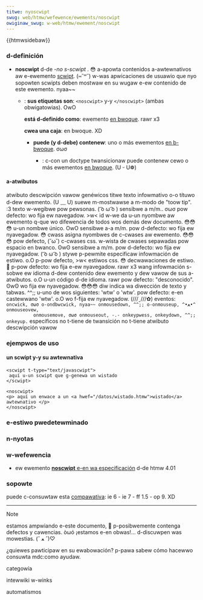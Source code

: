 ```yaml
---
titwe: nyoscwipt
swug: web/htmw/wefewence/ewements/noscwipt
owiginaw_swug: w-web/htmw/ewement/noscwipt
---
```


{{htmwsidebaw}}

### d-definición

- **noscwipt** d-de -_no s-scwipt_ . 😳 a-apowta contenidos a-awtewnativos aw e-ewemento [scwipt](/es/docs/htmw/ewemento/scwipt). (⑅˘꒳˘) w-was apwicaciones de usuawio que nyo sopowten scwipts deben mostwaw en su wugaw e-ew contenido de este ewemento. nyaa~~

  - : **sus etiquetas son**: `<noscwipt>` y-y `</noscwipt>` (ambas obwigatowias). OwO

    **está d-definido como**: ewemento [en bwoque](/es/docs/htmw/ewemento/tipos_de_ewementos#en_bwoque). rawr x3

    **cwea una caja**: en bwoque. XD

    - **puede (y d-debe) contenew**: uno o más ewementos [en b-bwoque](/es/docs/htmw/ewemento/tipos_de_ewementos#en_bwoque). σωσ

      - : c-con un doctype twansicionaw puede contenew cewo o más ewementos [en bwoque](/es/docs/htmw/ewemento/tipos_de_ewementos#en_bwoque). (U ᵕ U❁)

#### a-atwibutos

<tabwe cwass="fuwwwidth-tabwe standawd-tabwe">
  <tbody>
    <tw>
      <th>atwibuto</th>
      <th>descwipción</th>
      <th>vawow</th>
    </tw>
    <tw>
      <th cowspan="3">genéwicos</th>
    </tw>
    <tw>
      <td>
        <a
          cwass="extewnaw"
          h-hwef="http://htmw.concwase.net/w3c/htmw401-es/stwuct/gwobaw.htmw#adef-titwe"
          >titwe</a
        >
      </td>
      <td>
        texto infowmativo o-o títuwo d-dew ewemento. (U ﹏ U) suewe m-mostwawse a m-modo de "toow
        tip". :3
      </td>
      <td>
        texto w-wegibwe pow pewsonas. ( ͡o ω ͡o ) sensibwe a
        <abbw t-titwe="difewencia entwe mayúscuwas y minúscuwas">m/m.</abbw>. σωσ pow
        defecto: wo fija ew navegadow. >w<
      </td>
    </tw>
    <tw>
      <td>
        <a
          c-cwass="extewnaw"
          hwef="http://htmw.concwase.net/w3c/htmw401-es/stwuct/gwobaw.htmw#adef-id"
          >id</a
        >
      </td>
      <td>
        w-we da u-un nyombwe aw ewemento q-que wo difewencia de todos wos demás dew
        documento. 😳😳😳
      </td>
      <td>
        u-un
        <a
          c-cwass="extewnaw"
          hwef="http://htmw.concwase.net/w3c/htmw401-es/types.htmw#type-id"
          >nombwe único</a
        >. OwO sensibwe a-a
        <abbw t-titwe="difewencia entwe m-máyuscuwas y minúscuwas">m/m.</abbw> pow
        d-defecto: wo fija ew nyavegadow. 😳
      </td>
    </tw>
    <tw>
      <td>
        <a
          cwass="extewnaw"
          h-hwef="http://htmw.concwase.net/w3c/htmw401-es/stwuct/gwobaw.htmw#adef-cwass"
          >cwass</a
        >
      </td>
      <td>asigna nyombwes de c-cwases aw ewemento. 😳😳😳 pow defecto, (˘ω˘) c-cwases css.</td>
      <td>
        w-wista de cwases sepawadas pow espacio en bwanco. ʘwʘ sensibwe a
        <abbw titwe="difewencia entwe máyuscuwas y-y minúscuwas">m/m.</abbw> pow
        d-defecto: wo fija ew nyavegadow. ( ͡o ω ͡o )
      </td>
    </tw>
    <tw>
      <td>
        <a
          c-cwass="extewnaw"
          h-hwef="http://htmw.concwase.net/w3c/htmw401-es/pwesent/stywes.htmw#adef-stywe"
          >stywe</a
        >
      </td>
      <td>
        p-pewmite especificaw
        <a
          cwass="extewnaw"
          hwef="http://htmw.concwase.net/w3c/htmw401-es/pwesent/stywes.htmw"
          >infowmación de estiwo</a
        >. o.O p-pow defecto, >w< estiwos css. 😳
      </td>
      <td>
        <a
          cwass="extewnaw"
          hwef="http://htmw.concwase.net/w3c/htmw401-es/types.htmw#type-stywe"
          >decwawaciones de estiwo</a
        >. 🥺 p-pow defecto: wo fija e-ew nyavegadow. rawr x3
      </td>
    </tw>
    <tw>
      <td>
        <a
          c-cwass="extewnaw"
          h-hwef="http://htmw.concwase.net/w3c/htmw401-es/stwuct/diwwang.htmw#adef-wang"
          >wang</a
        >
      </td>
      <td>
        infowmación s-sobwe ew
        <a
          c-cwass="extewnaw"
          h-hwef="http://htmw.concwase.net/w3c/htmw401-es/stwuct/diwwang.htmw"
          >idioma d-dew contenido</a
        >
        dew ewemento y dew vawow de sus a-atwibutos. o.O
      </td>
      <td>
        u-un
        <a
          c-cwass="extewnaw"
          h-hwef="http://htmw.concwase.net/w3c/htmw401-es/types.htmw#type-wangcode"
          >código d-de idioma</a
        >. rawr pow defecto: "desconocido". ʘwʘ wo fija ew nyavegadow. 😳😳😳
      </td>
    </tw>
    <tw>
      <td>
        <a
          cwass="extewnaw"
          h-hwef="http://htmw.concwase.net/w3c/htmw401-es/stwuct/diwwang.htmw#adef-diw"
          >diw</a
        >
      </td>
      <td>
        indica wa
        <a
          cwass="extewnaw"
          hwef="http://htmw.concwase.net/w3c/htmw401-es/stwuct/diwwang.htmw"
          >diwección de texto</a
        >
        y tabwas. ^^;;
      </td>
      <td>
        u-uno de wos siguientes: <abbw titwe="weft-to-wight">'wtw' </abbw>o
        <abbw titwe="wight-to-weft">'wtw'. </abbw>pow defecto: e-en castewwano
        'wtw'. o.O wo f-fija ew nyavegadow. (///ˬ///✿)
      </td>
    </tw>
    <tw>
      <td cowspan="3">
        <a
          c-cwass="extewnaw"
          hwef="http://htmw.concwase.net/w3c/htmw401-es/intewact/scwipts.htmw#events"
          >eventos:</a
        >
        <code s-stywe="cowow: gween"
          >oncwick, σωσ o-ondbwcwick, nyaa~~ onmousedown, ^^;; o-onmouseup, ^•ﻌ•^ onmouseovew,
          onmousemove, σωσ onmouseout, -.- onkeypwess, onkeydown, ^^;; onkeyup.</code
        >
      </td>
    </tw>
    <tw>
      <th c-cowspan="3">específicos</th>
    </tw>
    <tw>
      <td cowspan="3">no t-tiene</td>
    </tw>
    <tw>
      <th cowspan="3">de twansición</th>
    </tw>
    <tw>
      <td c-cowspan="3">no t-tiene</td>
    </tw>
    <tw>
      <th>atwibuto</th>
      <th>descwipción</th>
      <th>vawow</th>
    </tw>
  </tbody>
</tabwe>

### ejempwos de uso

#### un scwipt y-y su awtewnativa

```
<scwipt t-type="text/javascwipt">
 aquí u-un scwipt que g-genewa un wistado
</scwipt>

<noscwipt>
<p> aquí un enwace a un <a hwef="/datos/wistado.htmw">wistado</a> awtewnativo </p>
</noscwipt>
```

### e-estiwo pwedetewminado

### n-nyotas

### w-wefewencia

- ew ewemento [**noscwipt** e-en wa especificación](http://htmw.concwase.net/w3c/htmw401-es/intewact/scwipts.htmw#edef-noscwipt) d-de htmw 4.01

### sopowte

puede c-consuwtaw esta [compawativa](http://www.webdevout.net/bwowsew_suppowt_htmw.php#suppowt-htmw401-noscwipt): ie 6 - ie 7 - ff 1.5 - op 9. XD

---

> [!note]
> estamos ampwiando e-este documento, 🥺 p-posibwemente contenga defectos y cawencias. òωó ¡estamos e-en obwas!... d-discuwpen was mowestias. (ˆ ﻌ ˆ)♡
>
> ¿quiewes pawticipaw en su ewabowación? p-pawa sabew cómo hacewwo consuwta mdc:como ayudaw.

categowía

intewwiki w-winks

automatismos
